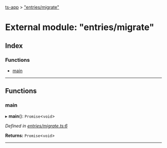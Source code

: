 [ts-app](../README.md) > ["entries/migrate"](../modules/_entries_migrate_.md)

# External module: "entries/migrate"

## Index

### Functions

* [main](_entries_migrate_.md#main)

---

## Functions

<a id="main"></a>

###  main

▸ **main**(): `Promise`<`void`>

*Defined in [entries/migrate.ts:6](https://github.com/jmeyers91/ts-app/blob/a37a505/src/entries/migrate.ts#L6)*

**Returns:** `Promise`<`void`>

___

